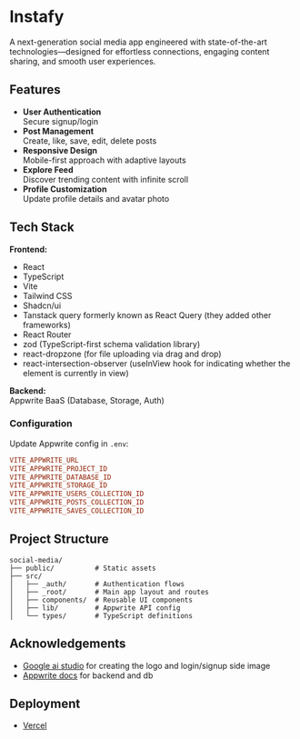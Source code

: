 # Instafy

A next-generation social media app engineered with state-of-the-art technologies—designed for effortless connections, engaging content sharing, and smooth user experiences.

## Features
- **User Authentication**  
  Secure signup/login
- **Post Management**  
  Create, like, save, edit, delete posts
- **Responsive Design**  
  Mobile-first approach with adaptive layouts
- **Explore Feed**  
  Discover trending content with infinite scroll
- **Profile Customization**  
  Update profile details and avatar photo


## Tech Stack
**Frontend:**  
- React
- TypeScript  
- Vite 
- Tailwind CSS 
- Shadcn/ui  
- Tanstack query formerly known as React Query (they added other frameworks)
- React Router
- zod (TypeScript-first schema validation library)
- react-dropzone (for file uploading via drag and drop)
- react-intersection-observer (useInView hook for indicating whether the element is currently in view)

**Backend:**  
Appwrite BaaS (Database, Storage, Auth)  

### Configuration
Update Appwrite config in `.env`:
```ini
VITE_APPWRITE_URL
VITE_APPWRITE_PROJECT_ID
VITE_APPWRITE_DATABASE_ID
VITE_APPWRITE_STORAGE_ID 
VITE_APPWRITE_USERS_COLLECTION_ID
VITE_APPWRITE_POSTS_COLLECTION_ID
VITE_APPWRITE_SAVES_COLLECTION_ID
```

## Project Structure
```
social-media/
├── public/          # Static assets
├── src/
│   ├── _auth/       # Authentication flows
│   ├── _root/       # Main app layout and routes
│   ├── components/  # Reusable UI components
│   ├── lib/         # Appwrite API config
│   └── types/       # TypeScript definitions
```

## Acknowledgements
- [Google ai studio](https://ai.google.dev/gemini-api/docs/ai-studio-quickstart) for creating the logo and login/signup side image
- [Appwrite docs](https://appwrite.io/docs/tutorials/react/step-1) for backend and db

## Deployment
- [Vercel](https://instafy-eta.vercel.app/)
